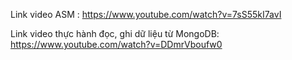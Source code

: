 Link video ASM : https://www.youtube.com/watch?v=7sS55kI7avI



Link video thực hành đọc, ghi dữ liệu từ MongoDB: https://www.youtube.com/watch?v=DDmrVboufw0
